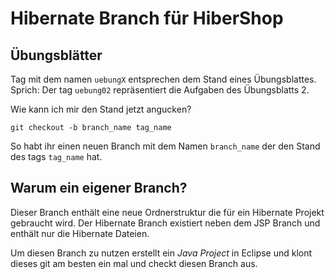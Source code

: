 Hibernate Branch für HiberShop
=========

Übungsblätter
-------------

Tag mit dem namen `uebungX` entsprechen dem Stand eines Übungsblattes. Sprich: Der tag `uebung02` repräsentiert die Aufgaben des Übungsblatts 2.

Wie kann ich mir den Stand jetzt angucken?

    git checkout -b branch_name tag_name

So habt ihr einen neuen Branch mit dem Namen `branch_name` der den Stand des tags `tag_name` hat.

Warum ein eigener Branch?
-------------------------

Dieser Branch enthält eine neue Ordnerstruktur die für ein Hibernate Projekt gebraucht wird.
Der Hibernate Branch existiert neben dem JSP Branch und enthält nur die Hibernate Dateien.

Um diesen Branch zu nutzen erstellt ein _Java Project_ in Eclipse und klont
dieses git am besten ein mal und checkt diesen Branch aus.

